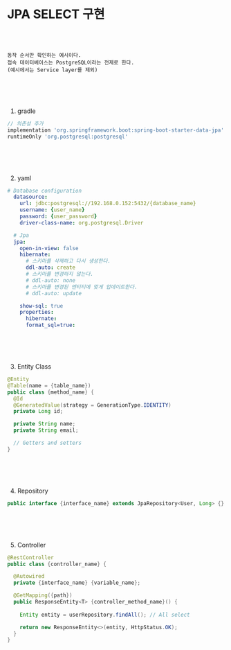 # JPA SELECT 구현

<br /><br />

```
동작 순서만 확인하는 예시이다.
접속 데이터베이스는 PostgreSQL이라는 전제로 한다.
(예시에서는 Service layer를 제외)
```

<br /><br /><br />

1. gradle

```gradle
// 의존성 추가
implementation 'org.springframework.boot:spring-boot-starter-data-jpa'
runtimeOnly 'org.postgresql:postgresql'
```

<br /><br /><br />

2. yaml

```yaml
# Database configuration
  datasource:
    url: jdbc:postgresql://192.168.0.152:5432/{database_name}
    username: {user_name}
    password: {user_password}
    driver-class-name: org.postgresql.Driver

  # Jpa
  jpa:
    open-in-view: false
    hibernate:
      # 스키마를 삭제하고 다시 생성한다.
      ddl-auto: create
      # 스키마를 변경하지 않는다.
      # ddl-auto: none
      # 스키마를 변경된 엔티티에 맞게 업데이트한다.
      # ddl-auto: update

    show-sql: true
    properties:
      hibernate:
      format_sql=true:
```

<br /><br /><br />

3. Entity Class

```java
@Entity
@Table(name = {table_name})
public class {method_name} {
  @Id
  @GeneratedValue(strategy = GenerationType.IDENTITY)
  private Long id;

  private String name;
  private String email;

  // Getters and setters
}
```

<br /><br /><br />

4. Repository
```java
public interface {interface_name} extends JpaRepository<User, Long> {}
```

<br /><br /><br />

5. Controller
```java
@RestController
public class {controller_name} {

  @Autowired
  private {interface_name} {variable_name};

  @GetMapping({path})
  public ResponseEntity<T> {controller_method_name}() {
  
    Entity entity = userRepository.findAll(); // All select

    return new ResponseEntity<>(entity, HttpStatus.OK);
  }
}
```
